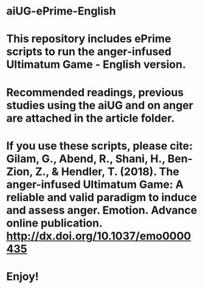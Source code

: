 # aiUG-ePrime-English

# This repository includes ePrime scripts to run the anger-infused Ultimatum Game - English version.

# Recommended readings, previous studies using the aiUG and on anger are attached in the article folder.

# If you use these scripts, please cite: Gilam, G., Abend, R., Shani, H., Ben-Zion, Z., & Hendler, T. (2018). The anger-infused Ultimatum Game: A reliable and valid paradigm to induce and assess anger. Emotion. Advance online publication. http://dx.doi.org/10.1037/emo0000435

# Enjoy!
